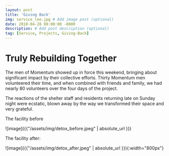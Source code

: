 ```yaml
---
layout: post
title: 'Giving Back'
img: service_lee.jpg # Add image post (optional)
date: 2018-04-28 08:00:00 -0800
description: # Add post description (optional)
tag: [Service, Projects, Giving-Back]
---
```

# Truly Rebuilding Together

The men of Momentum showed up in force this weekend, bringing about significant impact by their collective efforts. Thirty Momentum men volunteered their time, and when combined with friends and family, we had nearly 80 volunteers over the four days of the project.

The reactions of the shelter staff and residents returning late on Sunday night were ecstatic, blown away by the way we transformed their space and very grateful.

The facility before

![image]({{"/assets/img/detox_before.jpeg" | absolute_url }})

The facility after:

![image]({{"/assets/img/detox_after.jpeg" | absolute_url }}){:width="800px"}

